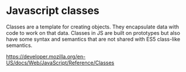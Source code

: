 # Javascript classes

Classes are a template for creating objects. They encapsulate data with code to work on that data. Classes in JS are built on prototypes but also have some syntax and semantics that are not shared with ES5 class-like semantics.

https://developer.mozilla.org/en-US/docs/Web/JavaScript/Reference/Classes
